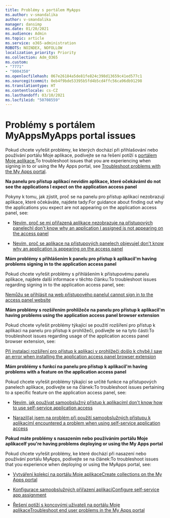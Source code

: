 ```yaml
---
title: Problémy s portálem MyApps
ms.author: v-smandalika
author: v-smandalika
manager: dansimp
ms.date: 01/20/2021
ms.audience: Admin
ms.topic: article
ms.service: o365-administration
ROBOTS: NOINDEX, NOFOLLOW
localization_priority: Priority
ms.collection: Adm_O365
ms.custom:
- "7771"
- "9004350"
ms.openlocfilehash: 067e26184a5de81fe824c398d13659c41ed577c1
ms.sourcegitcommit: 0eb4f9bde53395b5fd4b5cd4ffc56ca96db91298
ms.translationtype: HT
ms.contentlocale: cs-CZ
ms.lasthandoff: 03/10/2021
ms.locfileid: "50708559"
---
```

# <a name="myapps-portal-issues"></a><span data-ttu-id="3adc8-102">Problémy s portálem MyApps</span><span class="sxs-lookup"><span data-stu-id="3adc8-102">MyApps portal issues</span></span>

<span data-ttu-id="3adc8-103">Pokud chcete vyřešit problémy, ke kterých dochází při přihlašování nebo používání portálu Moje aplikace, podívejte se na řešení potíží s [portálem Moje aplikace.](https://docs.microsoft.com/azure/active-directory/user-help/my-apps-portal-end-user-troubleshoot)</span><span class="sxs-lookup"><span data-stu-id="3adc8-103">To troubleshoot issues that you are experiencing when signing in to or using the My Apps portal, see [Troubleshoot problems with the My Apps portal](https://docs.microsoft.com/azure/active-directory/user-help/my-apps-portal-end-user-troubleshoot).</span></span>

<span data-ttu-id="3adc8-104">**Na panelu pro přístup aplikací nevidím aplikace, které očekávám**</span><span class="sxs-lookup"><span data-stu-id="3adc8-104">**I do not see the applications I expect on the application access panel**</span></span>

<span data-ttu-id="3adc8-105">Pokyny k tomu, jak zjistit, proč se na panelu pro přístup aplikací nezobrazují aplikace, které očekáváte, najdete tady:</span><span class="sxs-lookup"><span data-stu-id="3adc8-105">For guidance about finding out why the applications you expect are not appearing on the application access panel, see:</span></span>

- [<span data-ttu-id="3adc8-106">Nevím, proč se mi přiřazená aplikace nezobrazuje na přístupových panelech</span><span class="sxs-lookup"><span data-stu-id="3adc8-106">I don't know why an application I assigned is not appearing on the access panel</span></span>](https://docs.microsoft.com/azure/active-directory/manage-apps/application-sign-in-other-problem-access-panel)
     
- [<span data-ttu-id="3adc8-107">Nevím, proč se aplikace na přístupových panelech objevuje</span><span class="sxs-lookup"><span data-stu-id="3adc8-107">I don't know why an application is appearing on the access panel</span></span>](https://docs.microsoft.com/azure/active-directory/manage-apps/application-sign-in-other-problem-access-panel)

<span data-ttu-id="3adc8-108">**Mám problémy s přihlášením k panelu pro přístup k aplikaci**</span><span class="sxs-lookup"><span data-stu-id="3adc8-108">**I'm having problems signing in to the application access panel**</span></span>

<span data-ttu-id="3adc8-109">Pokud chcete vyřešit problémy s přihlášením k přístupovému panelu aplikace, najdete další informace v těchto článku:</span><span class="sxs-lookup"><span data-stu-id="3adc8-109">To troubleshoot issues regarding signing in to the application access panel, see:</span></span>

[<span data-ttu-id="3adc8-110">Nemůžu se přihlásit na web přístupového panelu</span><span class="sxs-lookup"><span data-stu-id="3adc8-110">I cannot sign in to the access panel website</span></span>](https://docs.microsoft.com/azure/active-directory/manage-apps/application-sign-in-other-problem-access-panel)

<span data-ttu-id="3adc8-111">**Mám problémy s rozšířením prohlížeče na panelu pro přístup k aplikaci**</span><span class="sxs-lookup"><span data-stu-id="3adc8-111">**I'm having problems using the application access panel browser extension**</span></span>

<span data-ttu-id="3adc8-112">Pokud chcete vyřešit problémy týkající se použití rozšíření pro přístup k aplikaci na panelu pro přístup k prohlížeči, podívejte se na tyto části:</span><span class="sxs-lookup"><span data-stu-id="3adc8-112">To troubleshoot issues regarding usage of the application access panel browser extension, see:</span></span>

[<span data-ttu-id="3adc8-113">Při instalaci rozšíření pro přístup k aplikaci v prohlížeči došlo k chybě.</span><span class="sxs-lookup"><span data-stu-id="3adc8-113">I saw an error when installing the application access panel browser extension</span></span>](https://docs.microsoft.com/azure/active-directory/application-access-panel-extension-problem-installing/)

<span data-ttu-id="3adc8-114">**Mám problémy s funkcí na panelu pro přístup k aplikaci**</span><span class="sxs-lookup"><span data-stu-id="3adc8-114">**I'm having problems with a feature on the application access panel**</span></span>

<span data-ttu-id="3adc8-115">Pokud chcete vyřešit problémy týkající se určité funkce na přístupových panelech aplikace, podívejte se na článek:</span><span class="sxs-lookup"><span data-stu-id="3adc8-115">To troubleshoot issues pertaining to a specific feature on the application access panel, see:</span></span>

- [<span data-ttu-id="3adc8-116">Nevím, jak používat samoobslužný přístup k aplikacím</span><span class="sxs-lookup"><span data-stu-id="3adc8-116">I don't know how to use self-service application access</span></span>](https://docs.microsoft.com/azure/active-directory/manage-apps/access-panel-manage-self-service-access) 

- [<span data-ttu-id="3adc8-117">Narazil(a) jsem na problém při použití samoobslužných přístupu k aplikacím</span><span class="sxs-lookup"><span data-stu-id="3adc8-117">I encountered a problem when using self-service application access</span></span>](https://docs.microsoft.com/azure/active-directory/manage-apps/access-panel-manage-self-service-access)
    
<span data-ttu-id="3adc8-118">**Pokud máte problémy s nasazením nebo používáním portálu Moje aplikace**</span><span class="sxs-lookup"><span data-stu-id="3adc8-118">**If you're having problems deploying or using the My Apps portal**</span></span>

<span data-ttu-id="3adc8-119">Pokud chcete vyřešit problémy, ke které dochází při nasazení nebo používání portálu MyApps, podívejte se na článek:</span><span class="sxs-lookup"><span data-stu-id="3adc8-119">To troubleshoot issues that you experience when deploying or using the MyApps portal, see:</span></span>

- [<span data-ttu-id="3adc8-120">Vytváření kolekcí na portálu Moje aplikace</span><span class="sxs-lookup"><span data-stu-id="3adc8-120">Create collections on the My Apps portal</span></span>](https://docs.microsoft.com/azure/active-directory/manage-apps/access-panel-collections) 
    
- [<span data-ttu-id="3adc8-121">Konfigurace samoobslužných přiřazení aplikací</span><span class="sxs-lookup"><span data-stu-id="3adc8-121">Configure self-service app assignment</span></span>](https://docs.microsoft.com/azure/active-directory/manage-apps/manage-self-service-access)
     
- [<span data-ttu-id="3adc8-122">Řešení potíží s koncovými uživateli na portálu Moje aplikace</span><span class="sxs-lookup"><span data-stu-id="3adc8-122">Troubleshoot end user problems in the My Apps portal</span></span>](https://docs.microsoft.com/azure/active-directory/user-help/my-apps-portal-end-user-troubleshoot)



